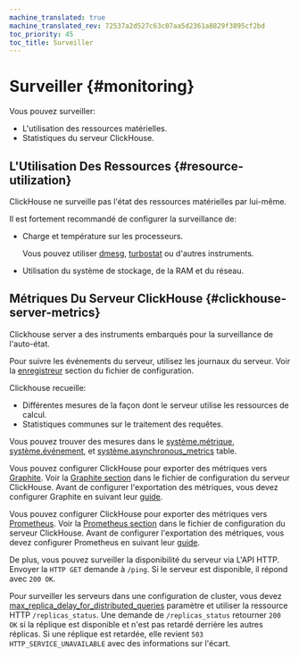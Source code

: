 ```yaml
---
machine_translated: true
machine_translated_rev: 72537a2d527c63c07aa5d2361a8829f3895cf2bd
toc_priority: 45
toc_title: Surveiller
---
```


# Surveiller {#monitoring}

Vous pouvez surveiller:

-   L'utilisation des ressources matérielles.
-   Statistiques du serveur ClickHouse.

## L'Utilisation Des Ressources {#resource-utilization}

ClickHouse ne surveille pas l'état des ressources matérielles par lui-même.

Il est fortement recommandé de configurer la surveillance de:

-   Charge et température sur les processeurs.

    Vous pouvez utiliser [dmesg](https://en.wikipedia.org/wiki/Dmesg), [turbostat](https://www.linux.org/docs/man8/turbostat.html) ou d'autres instruments.

-   Utilisation du système de stockage, de la RAM et du réseau.

## Métriques Du Serveur ClickHouse {#clickhouse-server-metrics}

Clickhouse server a des instruments embarqués pour la surveillance de l'auto-état.

Pour suivre les événements du serveur, utilisez les journaux du serveur. Voir la [enregistreur](server-configuration-parameters/settings.md#server_configuration_parameters-logger) section du fichier de configuration.

Clickhouse recueille:

-   Différentes mesures de la façon dont le serveur utilise les ressources de calcul.
-   Statistiques communes sur le traitement des requêtes.

Vous pouvez trouver des mesures dans le [système.métrique](../operations/system-tables.md#system_tables-metrics), [système.événement](../operations/system-tables.md#system_tables-events), et [système.asynchronous\_metrics](../operations/system-tables.md#system_tables-asynchronous_metrics) table.

Vous pouvez configurer ClickHouse pour exporter des métriques vers [Graphite](https://github.com/graphite-project). Voir la [Graphite section](server-configuration-parameters/settings.md#server_configuration_parameters-graphite) dans le fichier de configuration du serveur ClickHouse. Avant de configurer l'exportation des métriques, vous devez configurer Graphite en suivant leur [guide](https://graphite.readthedocs.io/en/latest/install.html).

Vous pouvez configurer ClickHouse pour exporter des métriques vers [Prometheus](https://prometheus.io). Voir la [Prometheus section](server-configuration-parameters/settings.md#server_configuration_parameters-prometheus) dans le fichier de configuration du serveur ClickHouse. Avant de configurer l'exportation des métriques, vous devez configurer Prometheus en suivant leur [guide](https://prometheus.io/docs/prometheus/latest/installation/).

De plus, vous pouvez surveiller la disponibilité du serveur via L'API HTTP. Envoyer la `HTTP GET` demande à `/ping`. Si le serveur est disponible, il répond avec `200 OK`.

Pour surveiller les serveurs dans une configuration de cluster, vous devez [max\_replica\_delay\_for\_distributed\_queries](settings/settings.md#settings-max_replica_delay_for_distributed_queries) paramètre et utiliser la ressource HTTP `/replicas_status`. Une demande de `/replicas_status` retourner `200 OK` si la réplique est disponible et n'est pas retardé derrière les autres réplicas. Si une réplique est retardée, elle revient `503 HTTP_SERVICE_UNAVAILABLE` avec des informations sur l'écart.

